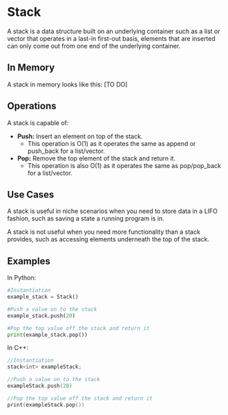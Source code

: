 # Stack

A stack is a data structure built on an underlying container such as a list or vector that operates in a last-in first-out basis, elements that are inserted can only come out from one end of the underlying container.

## In Memory

A stack in memory looks like this: \[TO DO\]

## Operations

A stack is capable of:

* **Push:** Insert an element on top of the stack.
    * This operation is O(1) as it operates the same as append or push_back for a list/vector.
* **Pop:** Remove the top element of the stack and return it.
    * This operation is also O(1) as it operates the same as pop/pop_back for a list/vector.

## Use Cases

A stack is useful in niche scenarios when you need to store data in a LIFO fashion, such as saving a state a running program is in.

A stack is not useful when you need more functionality than a stack provides, such as accessing elements underneath the top of the stack.

## Examples

In Python:

```python
#Instantiation
example_stack = Stack()

#Push a value on to the stack
example_stack.push(20)

#Pop the top value off the stack and return it
print(example_stack.pop())
```

In C++:

```C++
//Instantiation
stack<int> exampleStack;

//Push a value on to the stack
exampleStack.push(20)

//Pop the top value off the stack and return it
print(exampleStack.pop())
```
